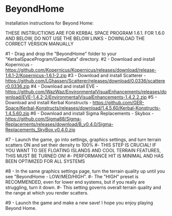 # BeyondHome
Installation instructions for Beyond Home:

THESE INSTRUCTIONS ARE FOR KERBAL SPACE PROGRAM 1.6.1. FOR 1.6.0 AND BELOW, DO NOT USE THE BELOW LINKS - DOWNLOAD THE CORRECT VERSION MANUALLY

#1 - Drag and drop the "BeyondHome" folder to your "KerbalSpaceProgram/GameData" directory.
#2 - Download and install Kopernicus - https://github.com/Kopernicus/Kopernicus/releases/download/release-1.6.1-2/Kopernicus-1.6.1-2.zip
#3 - Download and install Scatterer - https://github.com/LGhassen/Scatterer/releases/download/0.0336/scatterer0.0336.zip
#4 - Download and install EVE - https://github.com/WazWaz/EnvironmentalVisualEnhancements/releases/download/EVE-1.4.2-2/EnvironmentalVisualEnhancements-1.4.2.2.zip
#5 - Download and install Kerbal Konstructs - https://github.com/GER-Space/Kerbal-Konstructs/releases/download/1.4.5.60/Kerbal-Konstructs-1.4.5.60.zip
#6 - Download and install Sigma Replacements - Skybox - https://github.com/Sigma88/Sigma-Replacements/releases/download/B_v0.4.0/Sigma-Replacements_SkyBox.v0.4.0.zip

#7 - Launch the game, go into settings, graphics settings, and turn terrain scatters ON and set their density to 100%
  #- THIS STEP IS CRUCIAL! IF YOU WANT TO SEE FLOATING ISLANDS AND COOL TERRAIN FEATURES, THIS MUST BE TURNED ON!
  #- PERFORMANCE HIT IS MINIMAL AND HAS BEEN OPTIMIZED FOR ALL SYSTEMS

#8 - In the same graphics settings page, turn the terrain quality up until you see "BeyondHome - LOW/MED/HIGH".
  #- The "HIGH" preset is RECOMMENDED, even for lower end systems, but if you really are struggling, turn it down.
  #- This setting governs overall terrain quality and the range at which you render scatters.
  
#9 - Launch the game and make a new save! I hope you enjoy playing Beyond Home.
